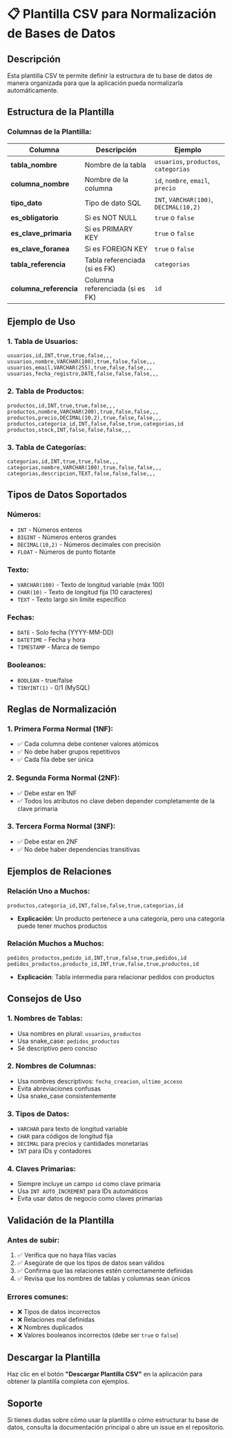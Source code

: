 # 📋 Plantilla CSV para Normalización de Bases de Datos

## **Descripción**

Esta plantilla CSV te permite definir la estructura de tu base de datos de manera organizada para que la aplicación pueda normalizarla automáticamente.

## **Estructura de la Plantilla**

### **Columnas de la Plantilla:**

| Columna | Descripción | Ejemplo |
|---------|-------------|---------|
| **tabla_nombre** | Nombre de la tabla | `usuarios`, `productos`, `categorias` |
| **columna_nombre** | Nombre de la columna | `id`, `nombre`, `email`, `precio` |
| **tipo_dato** | Tipo de dato SQL | `INT`, `VARCHAR(100)`, `DECIMAL(10,2)` |
| **es_obligatorio** | Si es NOT NULL | `true` o `false` |
| **es_clave_primaria** | Si es PRIMARY KEY | `true` o `false` |
| **es_clave_foranea** | Si es FOREIGN KEY | `true` o `false` |
| **tabla_referencia** | Tabla referenciada (si es FK) | `categorias` |
| **columna_referencia** | Columna referenciada (si es FK) | `id` |

## **Ejemplo de Uso**

### **1. Tabla de Usuarios:**
```csv
usuarios,id,INT,true,true,false,,,
usuarios,nombre,VARCHAR(100),true,false,false,,,
usuarios,email,VARCHAR(255),true,false,false,,,
usuarios,fecha_registro,DATE,false,false,false,,,
```

### **2. Tabla de Productos:**
```csv
productos,id,INT,true,true,false,,,
productos,nombre,VARCHAR(200),true,false,false,,,
productos,precio,DECIMAL(10,2),true,false,false,,,
productos,categoria_id,INT,false,false,true,categorias,id
productos,stock,INT,false,false,false,,,
```

### **3. Tabla de Categorías:**
```csv
categorias,id,INT,true,true,false,,,
categorias,nombre,VARCHAR(100),true,false,false,,,
categorias,descripcion,TEXT,false,false,false,,,
```

## **Tipos de Datos Soportados**

### **Números:**
- `INT` - Números enteros
- `BIGINT` - Números enteros grandes
- `DECIMAL(10,2)` - Números decimales con precisión
- `FLOAT` - Números de punto flotante

### **Texto:**
- `VARCHAR(100)` - Texto de longitud variable (máx 100)
- `CHAR(10)` - Texto de longitud fija (10 caracteres)
- `TEXT` - Texto largo sin límite específico

### **Fechas:**
- `DATE` - Solo fecha (YYYY-MM-DD)
- `DATETIME` - Fecha y hora
- `TIMESTAMP` - Marca de tiempo

### **Booleanos:**
- `BOOLEAN` - true/false
- `TINYINT(1)` - 0/1 (MySQL)

## **Reglas de Normalización**

### **1. Primera Forma Normal (1NF):**
- ✅ Cada columna debe contener valores atómicos
- ✅ No debe haber grupos repetitivos
- ✅ Cada fila debe ser única

### **2. Segunda Forma Normal (2NF):**
- ✅ Debe estar en 1NF
- ✅ Todos los atributos no clave deben depender completamente de la clave primaria

### **3. Tercera Forma Normal (3NF):**
- ✅ Debe estar en 2NF
- ✅ No debe haber dependencias transitivas

## **Ejemplos de Relaciones**

### **Relación Uno a Muchos:**
```csv
productos,categoria_id,INT,false,false,true,categorias,id
```
- **Explicación**: Un producto pertenece a una categoría, pero una categoría puede tener muchos productos

### **Relación Muchos a Muchos:**
```csv
pedidos_productos,pedido_id,INT,true,false,true,pedidos,id
pedidos_productos,producto_id,INT,true,false,true,productos,id
```
- **Explicación**: Tabla intermedia para relacionar pedidos con productos

## **Consejos de Uso**

### **1. Nombres de Tablas:**
- Usa nombres en plural: `usuarios`, `productos`
- Usa snake_case: `pedidos_productos`
- Sé descriptivo pero conciso

### **2. Nombres de Columnas:**
- Usa nombres descriptivos: `fecha_creacion`, `ultimo_acceso`
- Evita abreviaciones confusas
- Usa snake_case consistentemente

### **3. Tipos de Datos:**
- `VARCHAR` para texto de longitud variable
- `CHAR` para códigos de longitud fija
- `DECIMAL` para precios y cantidades monetarias
- `INT` para IDs y contadores

### **4. Claves Primarias:**
- Siempre incluye un campo `id` como clave primaria
- Usa `INT AUTO_INCREMENT` para IDs automáticos
- Evita usar datos de negocio como claves primarias

## **Validación de la Plantilla**

### **Antes de subir:**
1. ✅ Verifica que no haya filas vacías
2. ✅ Asegúrate de que los tipos de datos sean válidos
3. ✅ Confirma que las relaciones estén correctamente definidas
4. ✅ Revisa que los nombres de tablas y columnas sean únicos

### **Errores comunes:**
- ❌ Tipos de datos incorrectos
- ❌ Relaciones mal definidas
- ❌ Nombres duplicados
- ❌ Valores booleanos incorrectos (debe ser `true` o `false`)

## **Descargar la Plantilla**

Haz clic en el botón **"Descargar Plantilla CSV"** en la aplicación para obtener la plantilla completa con ejemplos.

## **Soporte**

Si tienes dudas sobre cómo usar la plantilla o cómo estructurar tu base de datos, consulta la documentación principal o abre un issue en el repositorio.

